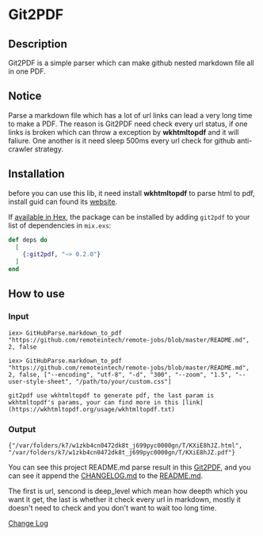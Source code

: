 # Git2PDF

## Description

Git2PDF is a simple parser which can make github nested markdown file all in one PDF.

## Notice

Parse a markdown file which has a lot of url links can lead a very long time to make a PDF. The reason is Git2PDF need check every url status, if one links is broken which can throw a exception by **wkhtmltopdf** and it will faliure. One another is it need sleep 500ms every url check for github anti-crawler strategy.

## Installation

before you can use this lib, it need install **wkhtmltopdf** to parse html to pdf, install guid can found its [website](https://wkhtmltopdf.org/).

If [available in Hex](https://hex.pm/docs/publish), the package can be installed
by adding `git2pdf` to your list of dependencies in `mix.exs`:

```elixir
def deps do
  [
    {:git2pdf, "~> 0.2.0"}
  ]
end
```

## How to use

### Input

```iex> GitHubParse.markdown_to_pdf "https://github.com/remoteintech/remote-jobs/blob/master/README.md", 2, false```

```iex> GitHubParse.markdown_to_pdf "https://github.com/remoteintech/remote-jobs/blob/master/README.md", 2, false, ["--encoding", "utf-8", "-d", "300", "--zoom", "1.5", "--user-style-sheet", "/path/to/your/custom.css"]```

```git2pdf use wkhtmltopdf to generate pdf, the last param is wkhtmltopdf's params, your can find more in this [link](https://wkhtmltopdf.org/usage/wkhtmltopdf.txt)```

### Output

```{"/var/folders/k7/w1zkb4cn0472dk8t_j699pyc0000gn/T/KXiE8hJZ.html", "/var/folders/k7/w1zkb4cn0472dk8t_j699pyc0000gn/T/KXiE8hJZ.pdf"}```

You can see this project README.md parse result in this [Git2PDF](git2pdf.pdf), and you can see it append the [CHANGELOG.md](CHANGELOG.md) to the [README.md](README.md).

The first is url, sencond is deep_level which mean how deepth which you want it get, the last is whether it check every url in markdown, mostly it doesn't need to check and you don't want to wait too long time.

[Change Log](CHANGELOG.md)